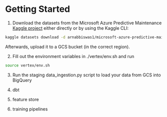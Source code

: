 # Getting Started

1. Download the datasets from the Microsoft Azure Predictive Maintenance [Kaggle project](https://www.kaggle.com/datasets/arnabbiswas1/microsoft-azure-predictive-maintenance) either directly or by using the Kaggle CLI:

```sh 
kaggle datasets download -d arnabbiswas1/microsoft-azure-predictive-maintenance
```

Afterwards, upload it to a GCS bucket (in the correct region).

2. Fill out the environment variables in ./vertex/env.sh and run

```sh 
source vertex/env.sh
```

3. Run the staging data_ingestion.py script to load your data from GCS into BigQuery

4. dbt
5. feature store
6. training pipelines
